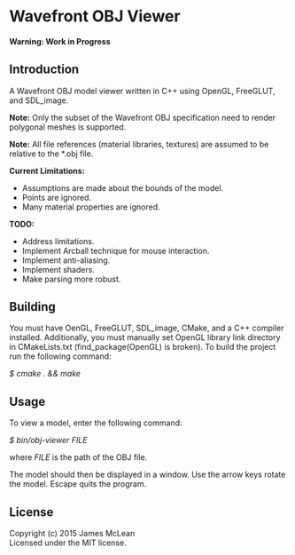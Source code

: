 # Wavefront OBJ Viewer

#### Warning: Work in Progress
 
## Introduction

A Wavefront OBJ model viewer written in C++ using OpenGL, FreeGLUT, and SDL_image.

**Note:** Only the subset of the Wavefront OBJ specification need to render polygonal meshes is supported.

**Note:** All file references (material libraries, textures) are assumed to be relative to the *.obj file.

**Current Limitations:**
* Assumptions are made about the bounds of the model.
* Points are ignored.
* Many material properties are ignored.

**TODO:**
* Address limitations.
* Implement Arcball technique for mouse interaction.
* Implement anti-aliasing.
* Implement shaders.
* Make parsing more robust.

## Building 

You must have OenGL, FreeGLUT, SDL_image, CMake, and a C++ compiler installed. Additionally, you must manually set OpenGL library
link directory in CMakeLists.txt (find_package(OpenGL) is broken). To build the project run the following command:

*$ cmake . && make*

## Usage

To view a model, enter the following command:

*$ bin/obj-viewer FILE*

where *FILE* is the path of the OBJ file. 

The model should then be displayed in a window. Use the arrow keys rotate the model. Escape quits the program.

## License

Copyright (c) 2015 James McLean  
Licensed under the MIT license.
